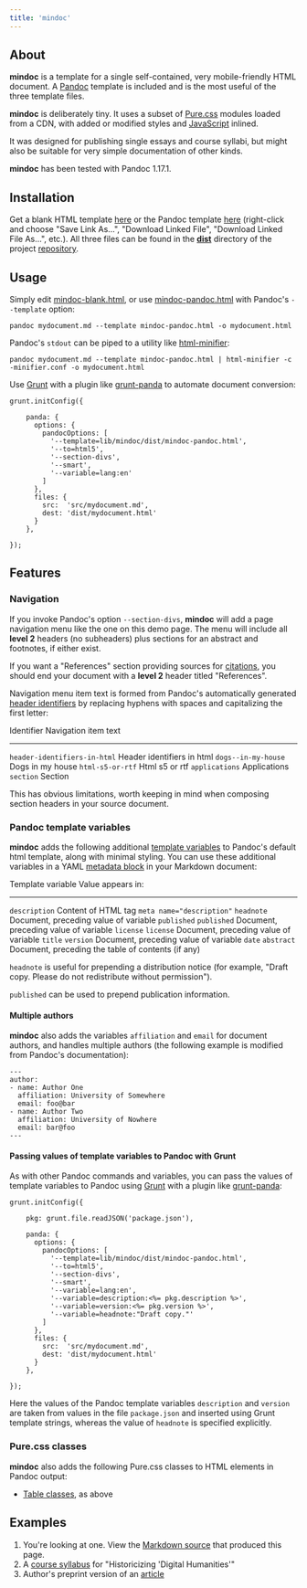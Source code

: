 ```yaml
---
title: 'mindoc'
---
```


## About

**mindoc** is a template for a single self-contained, very mobile-friendly
HTML document. A [Pandoc] template is included and is the most
useful of the three template files.

**mindoc** is deliberately tiny. It uses a subset of [Pure.css] modules loaded
from a CDN, with added or modified styles and [JavaScript] inlined.

It was designed for publishing single essays and course syllabi, but
might also be suitable for very simple documentation of other kinds.

**mindoc** has been tested with Pandoc 1.17.1.


## Installation

Get a blank HTML template [here][mindoc-download-html-blank] or the Pandoc
template [here][mindoc-download-pandoc] (right-click and choose "Save Link As…",
"Download Linked File", "Download Linked File As…", etc.). All three files can be found in the **[dist][mindoc-repo-dist]** directory of the project
[repository][mindoc-repo].


## Usage

Simply edit [mindoc-blank.html][mindoc-download-html-blank], or use
[mindoc-pandoc.html][mindoc-download-pandoc] with Pandoc's
`--template` option:

    pandoc mydocument.md --template mindoc-pandoc.html -o mydocument.html

Pandoc's `stdout` can be piped to a utility like [html-minifier]:

    pandoc mydocument.md --template mindoc-pandoc.html | html-minifier -c -minifier.conf -o mydocument.html

Use [Grunt] with a plugin like [grunt-panda] to automate document conversion:

    grunt.initConfig({

        panda: {
          options: {
            pandocOptions: [
              '--template=lib/mindoc/dist/mindoc-pandoc.html',
              '--to=html5',
              '--section-divs',
              '--smart',
              '--variable=lang:en'
            ]
          },
          files: {
            src:  'src/mydocument.md',
            dest: 'dist/mydocument.html'
          }
        },

    });


## Features

### Navigation

If you invoke Pandoc's option `--section-divs`, **mindoc** will add a
page navigation menu like the one on this demo page. The menu will
include all **level 2** headers (no subheaders) plus sections for an
abstract and footnotes, if either exist.

If you want a "References" section providing sources for [citations],
you should end your document with a **level 2** header titled
"References".

Navigation menu item text is formed from Pandoc's automatically
generated [header identifiers] by replacing hyphens with spaces and
capitalizing the first letter:

  Identifier                     Navigation item text
  ------------------------------ ----------------------------
  `header-identifiers-in-html`   Header identifiers in html
  `dogs--in-my-house`            Dogs in my house
  `html-s5-or-rtf`               Html s5 or rtf
  `applications`                 Applications
  `section`                      Section

This has obvious limitations, worth keeping in mind when composing
section headers in your source document.


### Pandoc template variables

**mindoc** adds the following additional [template variables] to Pandoc's
default html template, along with minimal styling. You can use these
additional variables in a YAML [metadata block] in your Markdown document:

  Template variable              Value appears in:
  ------------------------------ ---------------------------------------------
  `description`                  Content of HTML tag `meta name="description"`
  `headnote`                     Document, preceding value of variable `published`
  `published`                    Document, preceding value of variable `license`
  `license`                      Document, preceding value of variable `title`
  `version`                      Document, preceding value of variable `date`
  `abstract`                     Document, preceding the table of contents (if any)

`headnote` is useful for prepending a distribution notice (for example, "Draft
copy. Please do not redistribute without permission").

`published` can be used to prepend publication information.

#### Multiple authors

**mindoc** also adds the variables `affiliation` and `email` for document
authors, and handles multiple authors (the following example is modified from
Pandoc's documentation):

    ---
    author:
    - name: Author One
      affiliation: University of Somewhere
      email: foo@bar
    - name: Author Two
      affiliation: University of Nowhere
      email: bar@foo
    ---

#### Passing values of template variables to Pandoc with Grunt

As with other Pandoc commands and variables, you can pass the values of
template variables to Pandoc using [Grunt] with a plugin like [grunt-panda]:

    grunt.initConfig({

        pkg: grunt.file.readJSON('package.json'),

        panda: {
          options: {
            pandocOptions: [
              '--template=lib/mindoc/dist/mindoc-pandoc.html',
              '--to=html5',
              '--section-divs',
              '--smart',
              '--variable=lang:en',
              '--variable=description:<%= pkg.description %>',
              '--variable=version:<%= pkg.version %>',
              '--variable=headnote:"Draft copy."'
            ]
          },
          files: {
            src:  'src/mydocument.md',
            dest: 'dist/mydocument.html'
          }
        },

    });

Here the values of the Pandoc template variables `description` and `version`
are taken from values in the file `package.json` and inserted using Grunt
template strings, whereas the value of `headnote` is specified explicitly.


### Pure.css classes

**mindoc** also adds the following Pure.css classes to HTML elements in
Pandoc output:

* [Table classes], as above


## Examples

1. You're looking at one. View the [Markdown source][this-src] that produced this page.
2. A [course syllabus] for "Historicizing 'Digital Humanities'"
3. Author's preprint version of an [article]



[this-src]:                   https://raw.githubusercontent.com/bitfragment/mindoc/master/src/mindoc.md
[JavaScript]:                 https://bitfragment.github.io/mindoc/docs/mindoc.html
[course syllabus]:            http://bitfragment.net/dhhist/
[article]:                    http://bitfragment.net/files/multilingualism.html

[mindoc-site]:                https://bitfragment.github.io/mindoc
[mindoc-repo]:                https://github.com/bitfragment/mindoc
[mindoc-repo-dist]:           https://github.com/bitfragment/mindoc/tree/master/dist
[mindoc-download-html]:       https://raw.githubusercontent.com/bitfragment/mindoc/master/dist/mindoc.html
[mindoc-download-html-blank]: https://raw.githubusercontent.com/bitfragment/mindoc/master/dist/mindoc-blank.html
[mindoc-download-pandoc]:     https://raw.githubusercontent.com/bitfragment/mindoc/master/dist/mindoc-pandoc.html

[Pure.css]:               https://github.com/yahoo/pure/
[Table classes]:          http://purecss.io/tables/

[Pandoc]:                 http://pandoc.org/
[header identifiers]:     http://pandoc.org/README.html#header-identifiers
[template variables]:     http://pandoc.org/README.html#templates
[metadata block]:         http://pandoc.org/README.html#metadata-blocks
[citations]:              http://pandoc.org/README.html#citations

[html-minifier]:          https://github.com/kangax/html-minifier

[Grunt]:                  http://gruntjs.com/
[grunt-panda]:            https://github.com/gmp26/grunt-panda
